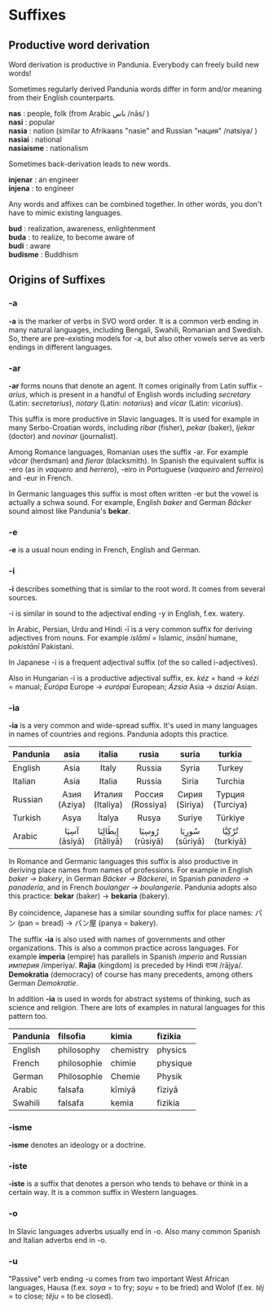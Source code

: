 # Suffixes

## Productive word derivation

Word derivation is productive in Pandunia. Everybody can freely build new words!

Sometimes regularly derived Pandunia words differ in form and/or meaning from their English counterparts.

**nas** : people, folk (from Arabic ناس /nās/ )  
**nasi** : popular  
**nasia** : nation (similar to Afrikaans "nasie" and Russian "нация" /natsiya/ )  
**nasiai** : national  
**nasiaisme** : nationalism  

Sometimes back-derivation leads to new words.

**injenar** : an engineer  
**injena** : to engineer  

Any words and affixes can be combined together. In other words, you don't have to mimic existing languages.

**bud** : realization, awareness, enlightenment  
**buda** : to realize, to become aware of  
**budi** : aware  
**budisme** : Buddhism  


## Origins of Suffixes

### -a

**-a** is the marker of verbs in SVO word order. It is a common verb ending in many natural languages, including Bengali, Swahili, Romanian and Swedish. So, there are pre-existing models for -a, but also other vowels serve as verb endings in different languages.

### -ar

**-ar** forms nouns that denote an agent. It comes originally from Latin suffix _-arius_, which is present in a handful of English words including _secretary_ (Latin: _secretarius_), _notary_ (Latin: _notarius_) and _vicar_ (Latin: _vicarius_).

This suffix is more productive in Slavic languages. It is used for example in many Serbo-Croatian words, including _ribar_ (fisher), _pekar_ (baker), _ljekar_ (doctor) and _novinar_ (journalist).

Among Romance languages, Romanian uses the suffix -ar. For example _văcar_ (herdsman) and _fierar_ (blacksmith). In Spanish the equivalent suffix is -ero (as in _vaquero_ and _herrero_), -eiro in Portuguese (_vaqueiro_ and _ferreiro_) and -eur in French.

In Germanic languages this suffix is most often written -er but the vowel is actually a schwa sound. For example, English _baker_ and German _Bäcker_ sound almost like Pandunia's **bekar**.

### -e

**-e** is a usual noun ending in French, English and German.

### -i

**-i** describes something that is similar to the root word. It comes from several sources.

-i is similar in sound to the adjectival ending -y in English, f.ex. watery.

In Arabic, Persian, Urdu and Hindi -ī is a very common suffix for deriving adjectives from nouns. For example _islāmī_ = Islamic, _insānī_ humane, _pakistānī_ Pakistani.

In Japanese -i is a frequent adjectival suffix (of the so called i-adjectives).

Also in Hungarian -i is a productive adjectival suffix, ex. _kéz_ = hand → _kézi_ = manual; _Európa_ Europe → _európai_ European; _Ázsia_ Asia →  _ásziai_ Asian.


### -ia

**-ia** is a very common and wide-spread suffix. It's used in many languages in names of countries and regions. Pandunia adopts this practice.

| Pandunia | asia            | italia              | rusia               | suria             | turkia              |
|:---------|:---------------:|:-------------------:|:-------------------:|:-----------------:|:-------------------:|
| English  | Asia            | Italy               | Russia              | Syria             | Turkey              |
| Italian  | Asia            | Italia              | Russia              | Siria             | Turchia             |
| Russian  | Азия<br>(Aziya) | Италия<br>(Italiya) | Россия<br>(Rossiya) | Сирия<br>(Siriya) | Турция<br>(Turciya) |
| Turkish  | Asya            | İtalya              | Rusya               | Suriye            | Türkiye             |
| Arabic   | آسِيَا <br>(āsiyā) | إِيطَالِيَا <br>(ītāliyā) | رُوسِيَا <br>(rūsiyā)  | سُورِيَا <br>(sūriyā) | تُرْكِيَّا <br>(turkiyā)  |

In Romance and Germanic languages this suffix is also productive in deriving place names from names of professions. For example in English _baker → bakery_, in German _Bäcker → Bäckerei_, in Spanish _panadero → panadería_, and in French _boulanger → boulangerie_. Pandunia adopts also this practice: **bekar** (baker) → **bekaria** (bakery).

By coincidence, Japanese has a similar sounding suffix for place names:
パン (pan = bread) → パン屋 (panya = bakery).

The suffix **-ia** is also used with names of governments and other organizations. This is also a common practice across languages. For example **imperia** (empire) has parallels in Spanish _imperio_ and Russian _империя_ /imperiya/. **Rajia** (kingdom) is preceded by Hindi राज्य /rājya/. **Demokratia** (democracy) of course has many precedents, among others German _Demokratie_.

In addition **-ia** is used in words for abstract systems of thinking, such as science and religion. There are lots of examples in natural languages for this pattern too.

| Pandunia | filsofia    | kimia     | fizikia  |
|:---------|:------------|:----------|:---------|
| English  | philosophy  | chemistry | physics  |
| French   | philosophie | chimie    | physique |
| German   | Philosophie | Chemie    | Physik   |
| Arabic   | falsafa     | kīmiyā    | fīziyā   |
| Swahili  | falsafa     | kemia     | fizikia  |


### -isme

**-isme** denotes an ideology or a doctrine.

### -iste

**-iste** is a suffix that denotes a person who tends to behave or think in a certain way. It is a common suffix in Western languages.

### -o

In Slavic languages adverbs usually end in -o. Also many common Spanish and Italian adverbs end in -o.

### -u

"Passive" verb ending -u comes from two important West African languages, Hausa (f.ex. _soya_ = to fry; _soyu_ = to be fried) and Wolof (f.ex. _tëj_ = to close; _tëju_ = to be closed).


